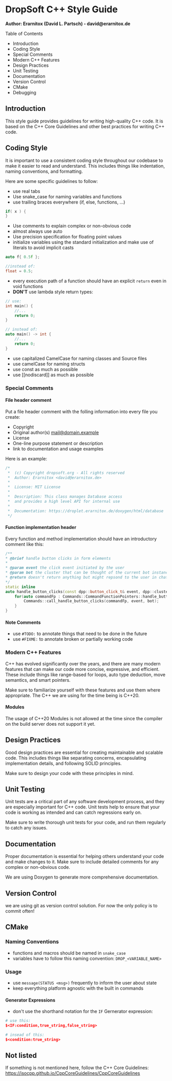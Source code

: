 # DropSoft C++ Style Guide

__**Author:** Erarnitox (David L. Partsch) - david@erarnitox.de__

Table of Contents

- Introduction
- Coding Style
- Special Comments
- Modern C++ Features
- Design Practices
- Unit Testing
- Documentation
- Version Control
- CMake
- Debugging

## Introduction

This style guide provides guidelines for writing high-quality C++ code. 
It is based on the C++ Core Guidelines and other best practices for writing C++ code.

## Coding Style

It is important to use a consistent coding style throughout our codebase to make it
easier to read and understand.
This includes things like indentation, naming conventions, and formatting.

Here are some specific guidelines to follow:

- use real tabs
- Use snake_case for naming variables and functions
- use trailing braces everywhere (if, else, functions, ...)
```cpp
if( x ) {
}
```
- Use comments to explain complex or non-obvious code
- almost always use auto
- Use precision specification for floating point values
- initialize variables using the standard initialization and make use of literals to avoid implicit casts
```cpp
auto f{ 0.5f };

//instead of:
float = 0.5;
```
- every execution path of a function should have an explicit `return` even in void functions
- **DON'T** use lambda style return types:
```cpp
// use:
int main() {
	//...
	return 0;
}

// instead of:
auto main() -> int {
	//...
	return 0;
}
```
- use capitalized CamelCase for naming classes and Source files
- use camelCase for naming structs
- use const as much as possible
- use [[nodiscard]] as much as possible

### Special Comments
#### File header comment

Put a file header comment with the folling information into every file you create:
- Copyright
- Original author(s) <mail@domain.example>
- License
- One-line purpose statement or description
- link to documentation and usage examples

Here is an example:
```cpp
/*
 *  (c) Copyright dropsoft.org - All rights reserved
 *  Author: Erarnitox <david@erarnitox.de>
 *  
 *  License: MIT License
 *
 *  Description: This class manages Database access 
 *  and provides a high level API for internal use
 *
 *  Documentation: https://droplet.erarnitox.de/doxygen/html/database
 */
```

#### Function implementation header

Every function and method implementation should have an introductory comment like this:
```cpp
/**
* @brief handle button clicks in form elements
*
* @param event the click event initiated by the user
* @param bot the cluster that can be thought of the current bot instance
* @return doesn't return anything but might repsond to the user in chat
*/
static inline
auto handle_button_clicks(const dpp::button_click_t& event, dpp::cluster& bot) -> void {
	for(auto commandFp : Commands::CommandFunctionPointers::handle_button_clicks()){
		Commands::call_handle_button_clicks(commandFp, event, bot);
	}
}
```

#### Note Comments

- use `#TODO:` to annotate things that need to be done in the future
- use `#FIXME:` to annotate broken or partially working code

### Modern C++ Features

C++ has evolved significantly over the years, and there are many modern features
that can make our code more concise, expressive, and efficient.
These include things like range-based for loops, auto type deduction, move semantics,
and smart pointers.

Make sure to familiarize yourself with these features and use them where appropriate.
The C++ we are using for the time being is C++20.

#### Modules

The usage of C++20 Modules is not allowed at the time since the compiler on the build
server does not support it yet.

## Design Practices

Good design practices are essential for creating maintainable and scalable code.
This includes things like separating concerns, encapsulating implementation details,
and following SOLID principles.

Make sure to design your code with these principles in mind.

## Unit Testing

Unit tests are a critical part of any software development process,
and they are especially important for C++ code.
Unit tests help to ensure that your code is working as intended and can catch regressions
early on.

Make sure to write thorough unit tests for your code, and run them regularly to catch any issues.

## Documentation

Proper documentation is essential for helping others understand your code and make changes to it.
Make sure to include detailed comments for any complex or non-obvious code.

We are using Doxygen to generate more comprehensive documentation.

## Version Control

we are using git as version control solution.
For now the only policy is to commit often!

## CMake
### Naming Conventions
- functions and macros should be named in `snake_case`
- variables have to follow this naming convention: `DROP_<VARIABLE_NAME>`

### Usage
- use `message(STATUS <msg>)` frequently to inform the user about state
- keep everything platform agnostic with the built in commands

#### Generator Expressions
- don't use the shorthand notation for the `IF` Gernerator expression:
```cmake
# use this:
$<IF:condition,true_string,false_string>

# insead of this:
$<condition:true_string>
```

## Not listed

If something is not mentioned here, follow the C++ Core Guidelines:
https://isocpp.github.io/CppCoreGuidelines/CppCoreGuidelines
